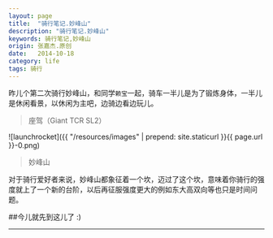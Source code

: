```yaml
---
layout: page
title:  "骑行笔记.妙峰山"
description: "骑行笔记.妙峰山"
keywords: 骑行笔记,妙峰山
origin: 张嘉杰.原创
date:   2014-10-18
category: life
tags: 骑行
---
```

昨儿个第二次骑行妙峰山，和同学`赖宝`一起，骑车一半儿是为了锻炼身体，一半儿是休闲看景，以休闲为主吧，边骑边看边玩儿。
<!--more-->

> 座驾（Giant TCR SL2）

![launchrocket]({{ "/resources/images" | prepend: site.staticurl }}{{ page.url }}-0.png)

> 妙峰山

对于骑行爱好者来说，妙峰山都象征着一个坎，迈过了这个坎，意味着你骑行的强度就上了一个新的台阶，以后再征服强度更大的例如东大高双向等也只是时间问题。




##今儿就先到这儿了 :)

---------------------------------------